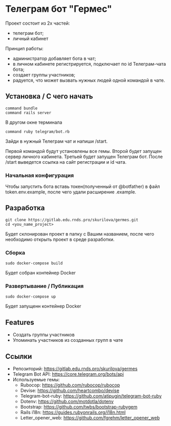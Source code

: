 # Телеграм бот "Гермес"

  Проект состоит из 2х частей:
  - телеграм бот;
  - личный кабинет

  Принцип работы: 
  - администратор добавляет бота в чат;
  - в личном кабинете регистрируется, подключает по id Телеграм-чата бота;
  - создает группы участников;
  - радуется, что может вызвать нужных людей одной командой в чате.

## Установка / С чего начать

```shell
command bundle
command rails server
```
В другом окне терминала

```shell
command ruby telegram/bot.rb
```

Зайди в нужный Телеграм чат и напиши /start.

Первой командой будут установлены все гемы. Второй будет запущен сервер личного кабинета. Третьей будет запущен Телеграм бот. После /start выведется ссылка на сайт регистрации и id чата.


### Начальная конфигурация

Чтобы запустить бота вставь токен(полученный от @botfather) в файл token.env.example, после чего удали расширение .example.

## Разработка

```shell
git clone https://gitlab.edu.rnds.pro/skurilova/germes.git
cd <you_name_project>
```

Будет склонирован проект в папку с Вашим названием, после чего необходимо открыть проект в среде разработки.

### Сборка

```shell
sudo docker-compose build
```

Будет собран контейнер Docker

### Развертывание / Публикация


```shell
sudo docker-compose up
```

Будет запущенн контейнер Docker

## Features

* Создать группы участников
* Упоминать участников из созданных групп в чате

## Ссылки

- Репозиторий: https://gitlab.edu.rnds.pro/skurilova/germes
- Telegram Bot API: https://core.telegram.org/bots/api
- Используемые гемы:
  - Rubocop: https://github.com/rubocop/rubocop
  - Devise: https://github.com/heartcombo/devise
  - Telegram-bot-ruby: https://github.com/atipugin/telegram-bot-ruby
  - Dotenv: https://github.com/motdotla/dotenv
  - Bootstrap: https://github.com/twbs/bootstrap-rubygem
  - Rails i18n: https://guides.rubyonrails.org/i18n.html
  - Letter_opener_web: https://github.com/fgrehm/letter_opener_web
